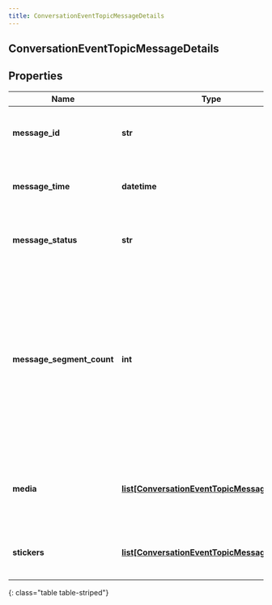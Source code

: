 ```yaml
---
title: ConversationEventTopicMessageDetails
---
```

## ConversationEventTopicMessageDetails

## Properties

|Name | Type | Description | Notes|
|------------ | ------------- | ------------- | -------------|
| **message_id** | **str** | UUID identifying the message media. | [optional] |
| **message_time** | **datetime** | The time when the message was sent or received. | [optional] |
| **message_status** | **str** | Indicates the delivery status of the message. | [optional] |
| **message_segment_count** | **int** | The message segment count, greater than 1 if the message content was split into multiple parts for this message type, e.g. SMS character limits. | [optional] |
| **media** | [**list[ConversationEventTopicMessageMedia]**](ConversationEventTopicMessageMedia.html) | The media (images, files, etc) associated with this message, if any | [optional] |
| **stickers** | [**list[ConversationEventTopicMessageSticker]**](ConversationEventTopicMessageSticker.html) | A list of stickers included in the message | [optional] |
{: class="table table-striped"}


